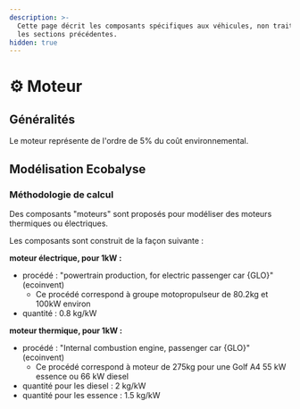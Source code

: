 ```yaml
---
description: >-
  Cette page décrit les composants spécifiques aux véhicules, non traités dans
  les sections précédentes.
hidden: true
---
```


# ⚙️ Moteur

## Généralités

Le moteur représente de l'ordre de 5% du coût environnemental.

## Modélisation Ecobalyse

### Méthodologie de calcul <a href="#methodologie-de-calcul" id="methodologie-de-calcul"></a>

Des composants "moteurs" sont proposés pour modéliser des moteurs thermiques ou électriques.

Les composants sont construit de la façon suivante :&#x20;

**moteur électrique, pour 1kW :**&#x20;

* procédé : "powertrain production, for electric passenger car {GLO}" (ecoinvent)
  * Ce procédé correspond à groupe motopropulseur de 80.2kg et 100kW environ
* quantité : 0.8 kg/kW

**moteur thermique, pour 1kW :**&#x20;

* procédé : "Internal combustion engine, passenger car {GLO}" (ecoinvent)
  * Ce procédé correspond à moteur de 275kg pour une Golf A4 55 kW essence ou 66 kW diesel
* quantité pour les diesel : 2 kg/kW
* quantité pour les essence : 1.5 kg/kW


